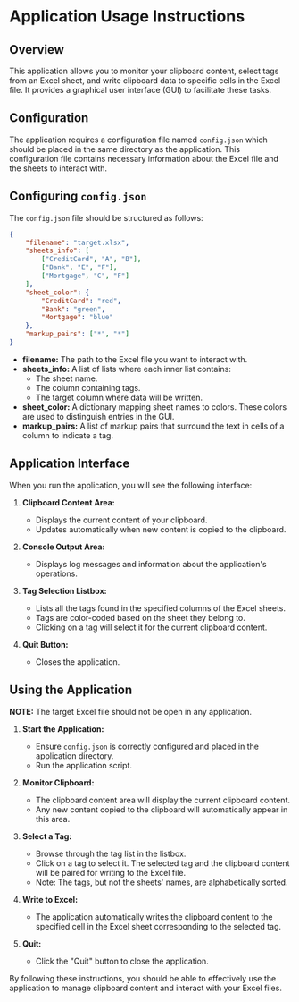 
# Application Usage Instructions

## Overview
This application allows you to monitor your clipboard content, select tags from an Excel sheet, and write clipboard data to specific cells in the Excel file. It provides a graphical user interface (GUI) to facilitate these tasks.

## Configuration
The application requires a configuration file named `config.json` which should be placed in the same directory as the application. This configuration file contains necessary information about the Excel file and the sheets to interact with.

## Configuring `config.json`
The `config.json` file should be structured as follows:

```json
{
    "filename": "target.xlsx",
    "sheets_info": [
        ["CreditCard", "A", "B"],
        ["Bank", "E", "F"],
        ["Mortgage", "C", "F"]
    ],
    "sheet_color": {
        "CreditCard": "red",
        "Bank": "green",
        "Mortgage": "blue"
    },
    "markup_pairs": ["*", "*"]
}
```

- **filename:** The path to the Excel file you want to interact with.
- **sheets_info:** A list of lists where each inner list contains:
  - The sheet name.
  - The column containing tags.
  - The target column where data will be written.
- **sheet_color:** A dictionary mapping sheet names to colors. These colors are used to distinguish entries in the GUI.
- **markup_pairs:** A list of markup pairs that surround the text in cells of a column to indicate a tag.

## Application Interface
When you run the application, you will see the following interface:

1. **Clipboard Content Area:**
   - Displays the current content of your clipboard.
   - Updates automatically when new content is copied to the clipboard.

2. **Console Output Area:**
   - Displays log messages and information about the application's operations.

3. **Tag Selection Listbox:**
   - Lists all the tags found in the specified columns of the Excel sheets.
   - Tags are color-coded based on the sheet they belong to.
   - Clicking on a tag will select it for the current clipboard content.

4. **Quit Button:**
   - Closes the application.

## Using the Application

**NOTE:** The target Excel file should not be open in any application.

1. **Start the Application:**
   - Ensure `config.json` is correctly configured and placed in the application directory.
   - Run the application script.

2. **Monitor Clipboard:**
   - The clipboard content area will display the current clipboard content.
   - Any new content copied to the clipboard will automatically appear in this area.

3. **Select a Tag:**
   - Browse through the tag list in the listbox.
   - Click on a tag to select it. The selected tag and the clipboard content will be paired for writing to the Excel file.
   - Note: The tags, but not the sheets' names, are alphabetically sorted.

4. **Write to Excel:**
   - The application automatically writes the clipboard content to the specified cell in the Excel sheet corresponding to the selected tag.

5. **Quit:**
   - Click the "Quit" button to close the application.

By following these instructions, you should be able to effectively use the application to manage clipboard content and interact with your Excel files.

